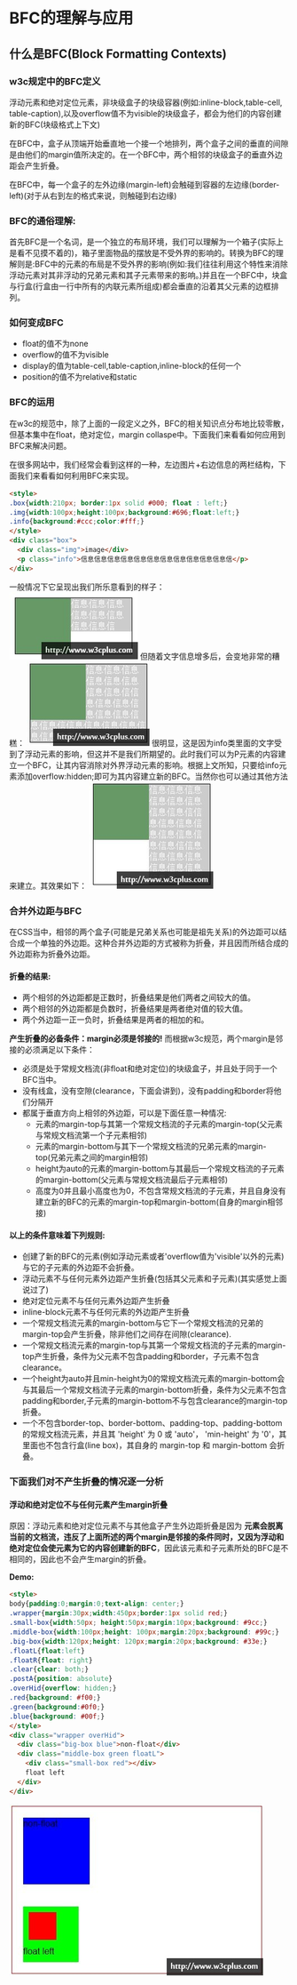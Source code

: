 # BFC的理解与应用
## 什么是BFC(Block Formatting Contexts)
### w3c规定中的BFC定义
浮动元素和绝对定位元素，非块级盒子的块级容器(例如:inline-block,table-cell, table-caption),以及overflow值不为visible的块级盒子，都会为他们的内容创建新的BFC(块级格式上下文)

在BFC中，盒子从顶端开始垂直地一个接一个地排列，两个盒子之间的垂直的间隙是由他们的margin值所决定的。在一个BFC中，两个相邻的块级盒子的垂直外边距会产生折叠。

在BFC中，每一个盒子的左外边缘(margin-left)会触碰到容器的左边缘(border-left)(对于从右到左的格式来说，则触碰到右边缘)

### BFC的通俗理解:
首先BFC是一个名词，是一个独立的布局环境，我们可以理解为一个箱子(实际上是看不见摸不着的)，箱子里面物品的摆放是不受外界的影响的。转换为BFC的理解则是:BFC中的元素的布局是不受外界的影响(例如:我们往往利用这个特性来消除浮动元素对其非浮动的兄弟元素和其子元素带来的影响。)并且在一个BFC中，块盒与行盒(行盒由一行中所有的内联元素所组成)都会垂直的沿着其父元素的边框排列。

### 如何变成BFC
- float的值不为none
- overflow的值不为visible
- display的值为table-cell,table-caption,inline-block的任何一个
- position的值不为relative和static

### BFC的运用
在w3c的规范中，除了上面的一段定义之外，BFC的相关知识点分布地比较零散，但基本集中在float，绝对定位，margin collaspe中。下面我们来看看如何应用到BFC来解决问题。

在很多网站中，我们经常会看到这样的一种，左边图片+右边信息的两栏结构，下面我们来看看如何利用BFC来实现。

```html
<style>
.box{width:210px; border:1px solid #000; float : left;}
.img{width:100px;height:100px;background:#696;float:left;}
.info{background:#ccc;color:#fff;}
</style>
<div class="box">
  <div class="img">image</div>
  <p class="info">信息信息信息信息信息信息信息信息信息信息信息信</p>
</div>
```

一般情况下它呈现出我们所乐意看到的样子： ![margin-colla-4](../img/day5/margin-colla-4.jpg) 但随着文字信息增多后，会变地非常的糟糕： ![margin-colla-5](../img/day5/margin-colla-5.jpg) 很明显，这是因为info类里面的文字受到了浮动元素的影响，但这并不是我们所期望的。此时我们可以为P元素的内容建立一个BFC，让其内容消除对外界浮动元素的影响。根据上文所知，只要给info元素添加overflow:hidden;即可为其内容建立新的BFC。当然你也可以通过其他方法来建立。其效果如下： ![margin-colla-6](../img/day5/margin-colla-6.jpg)

### 合并外边距与BFC
在CSS当中，相邻的两个盒子(可能是兄弟关系也可能是祖先关系)的外边距可以结合成一个单独的外边距。这种合并外边距的方式被称为折叠，并且因而所结合成的外边距称为折叠外边距。

#### 折叠的结果:
- 两个相邻的外边距都是正数时，折叠结果是他们两者之间较大的值。
- 两个相邻的外边距都是负数时，折叠结果是两者绝对值的较大值。
- 两个外边距一正一负时，折叠结果是两者的相加的和。

**产生折叠的必备条件：margin必须是邻接的!** 而根据w3c规范，两个margin是邻接的必须满足以下条件：
- 必须是处于常规文档流(非float和绝对定位)的块级盒子，并且处于同于一个BFC当中。
- 没有线盒，没有空隙(clearance，下面会讲到)，没有padding和border将他们分隔开
- 都属于垂直方向上相邻的外边距，可以是下面任意一种情况:
  - 元素的margin-top与其第一个常规文档流的子元素的margin-top(父元素与常规文档流第一个子元素相邻)
  - 元素的margin-bottom与其下一个常规文档流的兄弟元素的margin-top(兄弟元素之间的margin相邻)
  - height为auto的元素的margin-bottom与其最后一个常规文档流的子元素的margin-bottom(父元素与常规文档流最后子元素相邻)
  - 高度为0并且最小高度也为0，不包含常规文档流的子元素，并且自身没有建立新的BFC的元素的margin-top和margin-bottom(自身的margin相邻接)

#### 以上的条件意味着下列规则:
- 创建了新的BFC的元素(例如浮动元素或者'overflow值为'visible'以外的元素)与它的子元素的外边距不会折叠。
- 浮动元素不与任何元素外边距产生折叠(包括其父元素和子元素)(其实感觉上面说过了)
- 绝对定位元素不与任何元素外边距产生折叠
- inline-block元素不与任何元素的外边距产生折叠
- 一个常规文档流元素的margin-bottom与它下一个常规文档流的兄弟的margin-top会产生折叠，除非他们之间存在间隙(clearance).
- 一个常规文档流元素的margin-top与其第一个常规文档流的子元素的margin-top产生折叠，条件为父元素不包含padding和border，子元素不包含clearance。
- 一个height为auto并且min-height为0的常规文档流元素的margin-bottom会与其最后一个常规文档流子元素的margin-bottom折叠，条件为父元素不包含padding和border,子元素的margin-bottom不与包含clearance的margin-top折叠。
- 一个不包含border-top、border-bottom、padding-top、padding-bottom的常规文档流元素，并且其 'height' 为 0 或 'auto'， 'min-height' 为 '0'，其里面也不包含行盒(line box)，其自身的 margin-top 和 margin-bottom 会折叠。

### 下面我们对不产生折叠的情况逐一分析
#### 浮动和绝对定位不与任何元素产生margin折叠
原因：浮动元素和绝对定位元素不与其他盒子产生外边距折叠是因为 **元素会脱离当前的文档流，违反了上面所述的两个margin是邻接的条件同时，又因为浮动和绝对定位会使元素为它的内容创建新的BFC**，因此该元素和子元素所处的BFC是不相同的，因此也不会产生margin的折叠。

**Demo:**

```html
<style>
body{padding:0;margin:0;text-align: center;}
.wrapper{margin:30px;width:450px;border:1px solid red;}
.small-box{width:50px; height:50px;margin:10px;background: #9cc;}
.middle-box{width:100px;height: 100px;margin:20px;background: #99c;}
.big-box{width:120px;height: 120px;margin:20px;background: #33e;}
.floatL{float:left}
.floatR{float: right}
.clear{clear: both;}
.postA{position: absolute}
.overHid{overflow: hidden;}
.red{background: #f00;}
.green{background:#0f0;}
.blue{background: #00f;}
</style>
<div class="wrapper overHid">
  <div class="big-box blue">non-float</div>
  <div class="middle-box green floatL">
    <div class="small-box red"></div>
    float left
  </div>
</div>
```

![margin-colla-1](../img/day5/margin-colla-1.jpg)
